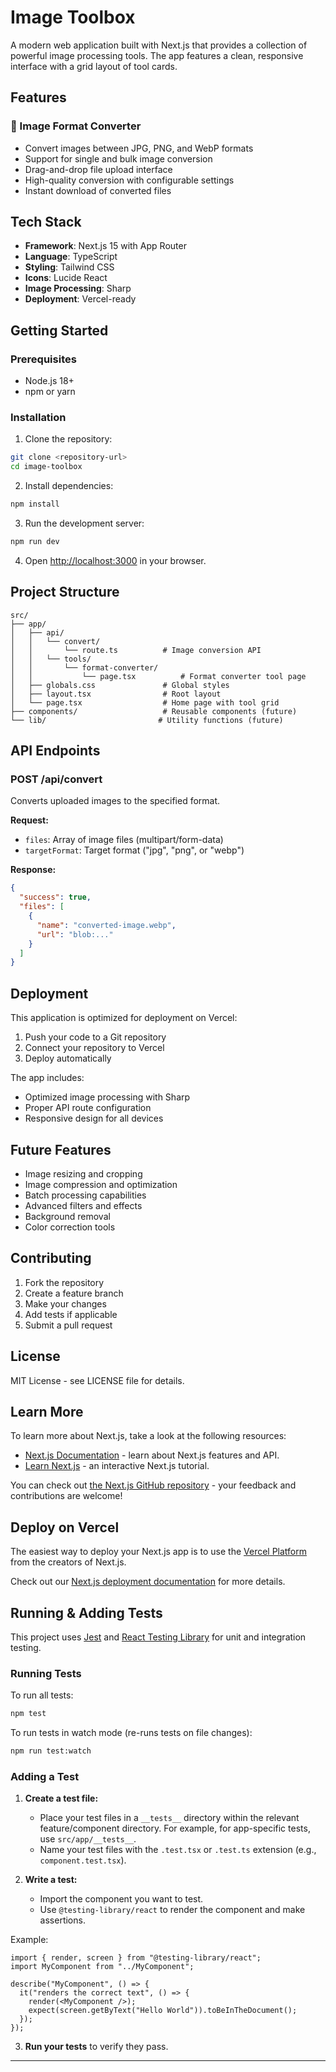 # Image Toolbox

A modern web application built with Next.js that provides a collection of powerful image processing tools. The app features a clean, responsive interface with a grid layout of tool cards.

## Features

### 🎨 Image Format Converter
- Convert images between JPG, PNG, and WebP formats
- Support for single and bulk image conversion
- Drag-and-drop file upload interface
- High-quality conversion with configurable settings
- Instant download of converted files

## Tech Stack

- **Framework**: Next.js 15 with App Router
- **Language**: TypeScript
- **Styling**: Tailwind CSS
- **Icons**: Lucide React
- **Image Processing**: Sharp
- **Deployment**: Vercel-ready

## Getting Started

### Prerequisites

- Node.js 18+ 
- npm or yarn

### Installation

1. Clone the repository:
```bash
git clone <repository-url>
cd image-toolbox
```

2. Install dependencies:
```bash
npm install
```

3. Run the development server:
```bash
npm run dev
```

4. Open [http://localhost:3000](http://localhost:3000) in your browser.

## Project Structure

```
src/
├── app/
│   ├── api/
│   │   └── convert/
│   │       └── route.ts          # Image conversion API
│   │   └── tools/
│   │       └── format-converter/
│   │           └── page.tsx          # Format converter tool page
│   ├── globals.css               # Global styles
│   ├── layout.tsx                # Root layout
│   └── page.tsx                  # Home page with tool grid
├── components/                   # Reusable components (future)
└── lib/                         # Utility functions (future)
```

## API Endpoints

### POST /api/convert
Converts uploaded images to the specified format.

**Request:**
- `files`: Array of image files (multipart/form-data)
- `targetFormat`: Target format ("jpg", "png", or "webp")

**Response:**
```json
{
  "success": true,
  "files": [
    {
      "name": "converted-image.webp",
      "url": "blob:..."
    }
  ]
}
```

## Deployment

This application is optimized for deployment on Vercel:

1. Push your code to a Git repository
2. Connect your repository to Vercel
3. Deploy automatically

The app includes:
- Optimized image processing with Sharp
- Proper API route configuration
- Responsive design for all devices

## Future Features

- Image resizing and cropping
- Image compression and optimization
- Batch processing capabilities
- Advanced filters and effects
- Background removal
- Color correction tools

## Contributing

1. Fork the repository
2. Create a feature branch
3. Make your changes
4. Add tests if applicable
5. Submit a pull request

## License

MIT License - see LICENSE file for details.

## Learn More

To learn more about Next.js, take a look at the following resources:

- [Next.js Documentation](https://nextjs.org/docs) - learn about Next.js
  features and API.
- [Learn Next.js](https://nextjs.org/learn) - an interactive Next.js tutorial.

You can check out
[the Next.js GitHub repository](https://github.com/vercel/next.js) - your
feedback and contributions are welcome!

## Deploy on Vercel

The easiest way to deploy your Next.js app is to use the
[Vercel Platform](https://vercel.com/new?utm_medium=default-template&filter=next.js&utm_source=create-next-app&utm_campaign=create-next-app-readme)
from the creators of Next.js.

Check out our
[Next.js deployment documentation](https://nextjs.org/docs/app/building-your-application/deploying)
for more details.

## Running & Adding Tests

This project uses [Jest](https://jestjs.io/) and
[React Testing Library](https://testing-library.com/docs/react-testing-library/intro/)
for unit and integration testing.

### Running Tests

To run all tests:

```bash
npm test
```

To run tests in watch mode (re-runs tests on file changes):

```bash
npm run test:watch
```

### Adding a Test

1. **Create a test file:**
   - Place your test files in a `__tests__` directory within the relevant
     feature/component directory. For example, for app-specific tests, use
     `src/app/__tests__`.
   - Name your test files with the `.test.tsx` or `.test.ts` extension (e.g.,
     `component.test.tsx`).

2. **Write a test:**
   - Import the component you want to test.
   - Use `@testing-library/react` to render the component and make assertions.

Example:

```tsx
import { render, screen } from "@testing-library/react";
import MyComponent from "../MyComponent";

describe("MyComponent", () => {
  it("renders the correct text", () => {
    render(<MyComponent />);
    expect(screen.getByText("Hello World")).toBeInTheDocument();
  });
});
```

3. **Run your tests** to verify they pass.

---
